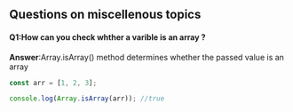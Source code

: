 ## Questions on miscellenous topics

#### Q1:How can you check whther a varible is an array ?

**Answer**:Array.isArray() method determines whether the passed value is an array 

```js
const arr = [1, 2, 3];

console.log(Array.isArray(arr)); //true
```

